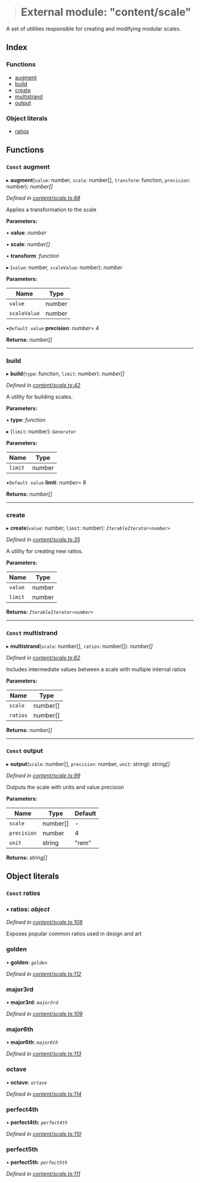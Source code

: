 > # External module: "content/scale"

A set of utilities responsible for creating and modifying modular scales.

## Index

### Functions

* [augment](_content_scale_.md#const-augment)
* [build](_content_scale_.md#build)
* [create](_content_scale_.md#create)
* [multistrand](_content_scale_.md#const-multistrand)
* [output](_content_scale_.md#const-output)

### Object literals

* [ratios](_content_scale_.md#const-ratios)

## Functions

### `Const` augment

▸ **augment**(`value`: number, `scale`: number[], `transform`: function, `precision`: number): *number[]*

*Defined in [content/scale.ts:88](https://github.com/quarksuite/core/blob/767c473/src/content/scale.ts#L88)*

Applies a transformation to the scale

**Parameters:**

▪ **value**: *number*

▪ **scale**: *number[]*

▪ **transform**: *function*

▸ (`value`: number, `scaleValue`: number): *number*

**Parameters:**

Name | Type |
------ | ------ |
`value` | number |
`scaleValue` | number |

▪`Default value`  **precision**: *number*= 4

**Returns:** *number[]*

___

###  build

▸ **build**(`type`: function, `limit`: number): *number[]*

*Defined in [content/scale.ts:42](https://github.com/quarksuite/core/blob/767c473/src/content/scale.ts#L42)*

A utility for building scales.

**Parameters:**

▪ **type**: *function*

▸ (`limit`: number): *`Generator`*

**Parameters:**

Name | Type |
------ | ------ |
`limit` | number |

▪`Default value`  **limit**: *number*= 8

**Returns:** *number[]*

___

###  create

▸ **create**(`value`: number, `limit`: number): *`IterableIterator<number>`*

*Defined in [content/scale.ts:35](https://github.com/quarksuite/core/blob/767c473/src/content/scale.ts#L35)*

A utility for creating new ratios.

**Parameters:**

Name | Type |
------ | ------ |
`value` | number |
`limit` | number |

**Returns:** *`IterableIterator<number>`*

___

### `Const` multistrand

▸ **multistrand**(`scale`: number[], `ratios`: number[]): *number[]*

*Defined in [content/scale.ts:62](https://github.com/quarksuite/core/blob/767c473/src/content/scale.ts#L62)*

Includes intermediate values between a scale with multiple internal ratios

**Parameters:**

Name | Type |
------ | ------ |
`scale` | number[] |
`ratios` | number[] |

**Returns:** *number[]*

___

### `Const` output

▸ **output**(`scale`: number[], `precision`: number, `unit`: string): *string[]*

*Defined in [content/scale.ts:99](https://github.com/quarksuite/core/blob/767c473/src/content/scale.ts#L99)*

Outputs the scale with units and value precision

**Parameters:**

Name | Type | Default |
------ | ------ | ------ |
`scale` | number[] | - |
`precision` | number | 4 |
`unit` | string | "rem" |

**Returns:** *string[]*

## Object literals

### `Const` ratios

### ▪ **ratios**: *object*

*Defined in [content/scale.ts:108](https://github.com/quarksuite/core/blob/767c473/src/content/scale.ts#L108)*

Exposes popular common ratios used in design and art

###  golden

• **golden**: *`golden`*

*Defined in [content/scale.ts:112](https://github.com/quarksuite/core/blob/767c473/src/content/scale.ts#L112)*

###  major3rd

• **major3rd**: *`major3rd`*

*Defined in [content/scale.ts:109](https://github.com/quarksuite/core/blob/767c473/src/content/scale.ts#L109)*

###  major6th

• **major6th**: *`major6th`*

*Defined in [content/scale.ts:113](https://github.com/quarksuite/core/blob/767c473/src/content/scale.ts#L113)*

###  octave

• **octave**: *`octave`*

*Defined in [content/scale.ts:114](https://github.com/quarksuite/core/blob/767c473/src/content/scale.ts#L114)*

###  perfect4th

• **perfect4th**: *`perfect4th`*

*Defined in [content/scale.ts:110](https://github.com/quarksuite/core/blob/767c473/src/content/scale.ts#L110)*

###  perfect5th

• **perfect5th**: *`perfect5th`*

*Defined in [content/scale.ts:111](https://github.com/quarksuite/core/blob/767c473/src/content/scale.ts#L111)*